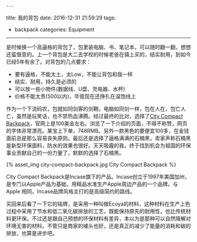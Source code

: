 	---
title: 我的背包
date: 2016-12-31 21:59:29
tags:
- backpack
categories: Equipment
---

是时候换一个高逼格的背包了，包里装电脑、书、笔记本，可以随时翻一翻，想想还蛮惬意的。上一个背包是大二去学校的时候老爸在镇上买的，结实耐用，到如今已经5年有余了。对背包的几点要求：

* 要有逼格，不能太土，太Low，不能让背包和我一样
* 结实、耐用，持久是必须的
* 可以放一些小物件(数据线、U盘、充电器、水杯)
* 价格不能太贵(500以内)，毕竟现在还挣扎在温饱线上

作为一个下流码农，包就如同剑客的剑鞘，电脑如同剑一样，包在人在，包亡人亡，虽然是玩笑话，也不禁热血沸腾。经过最终的比对，选择了[City Compact Backpack](https://www.incase.com/shop/backpacks/incase-city-compact-backpack/)，官网上是100美金左右。浏览了一下介绍的页面，不得不称赞，网页的字体非常漂亮。某宝上下单，748RMB。另外一款黑色的要便宜100多，在金钱面前总是那么容易丧失原则。最后还是选择了逼格满满的石楠黑，卖家声称石楠黑是新型环保面料，防水的效果也很好。天天吸霾的我，终于找到机会为祖国的环保事业贡献自己的一份力量了，默默的选择了石楠黑。

{% asset_img city-compact-backpack.jpg City Compact Backpack %}

City Compact Backpack是Incase旗下的产品。Incase创立于1997年美国加州，是专门以Apple产品为基础，用精品水准生产Apple周边产品的一个品牌。与 Apple 相同，Incase品牌风格主打的是高级简约的路线。

买回来后看了一下它的铭牌，是采用一种叫做Ecoya的材料，这种材料在生产上色过程中采用了节水和低二氧化碳排放的工艺，既能保持原先的耐用性，也比传统材料更环保。不过还是跟自己预想的环保材料有差异，本以为是那种可以自然降解对环境无害的材料。不管只是商家的噱头也好，还是真正的减少了能量的消耗和碳的排放，也算是进步吧。
